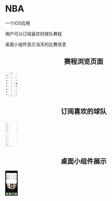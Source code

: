 # NBA
一个IOS应用

用户可以订阅喜欢的球队赛程

桌面小组件显示当天的比赛信息

## <center>赛程浏览页面</center>
<img src="https://github.com/Kini0804/NBA/blob/main/img/IMG_0906.png" style="zoom:20%;"  width="200" height="400" />

## <center>订阅喜欢的球队</center>
<img src="https://github.com/Kini0804/NBA/blob/main/img/IMG_0907.png" style="zoom:20%;"  width="200" height="400"/>

## <center>桌面小组件展示</center>
<img src="https://github.com/Kini0804/NBA/blob/main/img/IMG_0909.png" style="zoom:20%;"   width="200" height="400"/>



